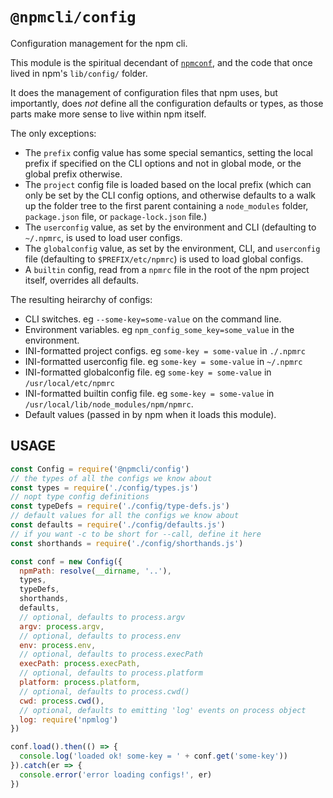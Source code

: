 # `@npmcli/config`

Configuration management for the npm cli.

This module is the spiritual decendant of
[`npmconf`](http://npm.im/npmconf), and the code that once lived in npm's
`lib/config/` folder.

It does the management of configuration files that npm uses, but
importantly, does _not_ define all the configuration defaults or types, as
those parts make more sense to live within npm itself.

The only exceptions:

- The `prefix` config value has some special semantics, setting the local
  prefix if specified on the CLI options and not in global mode, or the
  global prefix otherwise.
- The `project` config file is loaded based on the local prefix (which can
  only be set by the CLI config options, and otherwise defaults to a walk
  up the folder tree to the first parent containing a `node_modules`
  folder, `package.json` file, or `package-lock.json` file.)
- The `userconfig` value, as set by the environment and CLI (defaulting to
  `~/.npmrc`, is used to load user configs.
- The `globalconfig` value, as set by the environment, CLI, and
  `userconfig` file (defaulting to `$PREFIX/etc/npmrc`) is used to load
  global configs.
- A `builtin` config, read from a `npmrc` file in the root of the npm
  project itself, overrides all defaults.

The resulting heirarchy of configs:

- CLI switches.  eg `--some-key=some-value` on the command line.
- Environment variables.  eg `npm_config_some_key=some_value` in the
  environment.
- INI-formatted project configs.  eg `some-key = some-value` in `./.npmrc`
- INI-formatted userconfig file.  eg `some-key = some-value` in `~/.npmrc`
- INI-formatted globalconfig file.  eg `some-key = some-value` in
  `/usr/local/etc/npmrc`
- INI-formatted builtin config file.  eg `some-key = some-value` in
  `/usr/local/lib/node_modules/npm/npmrc`.
- Default values (passed in by npm when it loads this module).

## USAGE

```js
const Config = require('@npmcli/config')
// the types of all the configs we know about
const types = require('./config/types.js')
// nopt type config definitions
const typeDefs = require('./config/type-defs.js')
// default values for all the configs we know about
const defaults = require('./config/defaults.js')
// if you want -c to be short for --call, define it here
const shorthands = require('./config/shorthands.js')

const conf = new Config({
  npmPath: resolve(__dirname, '..'),
  types,
  typeDefs,
  shorthands,
  defaults,
  // optional, defaults to process.argv
  argv: process.argv,
  // optional, defaults to process.env
  env: process.env,
  // optional, defaults to process.execPath
  execPath: process.execPath,
  // optional, defaults to process.platform
  platform: process.platform,
  // optional, defaults to process.cwd()
  cwd: process.cwd(),
  // optional, defaults to emitting 'log' events on process object
  log: require('npmlog')
})

conf.load().then(() => {
  console.log('loaded ok! some-key = ' + conf.get('some-key'))
}).catch(er => {
  console.error('error loading configs!', er)
})
```
